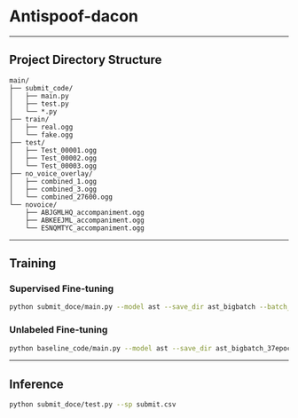 # Antispoof-dacon

---
## Project Directory Structure
```plaintext
main/
├── submit_code/
│   ├── main.py
│   ├── test.py
│   └── *.py
├── train/
│   ├── real.ogg
│   └── fake.ogg
├── test/
│   ├── Test_00001.ogg
│   ├── Test_00002.ogg
│   └── Test_00003.ogg
├── no_voice_overlay/
│   ├── combined_1.ogg
│   ├── combined_3.ogg
│   └── combined_27600.ogg
└── novoice/
    ├── ABJGMLHQ_accompaniment.ogg
    ├── ABKEEJML_accompaniment.ogg
    └── ESNQMTYC_accompaniment.ogg
```
---
## Training

### Supervised Fine-tuning

```bash
python submit_doce/main.py --model ast --save_dir ast_bigbatch --batch_size 2048 --lr 0.001
```
### Unlabeled Fine-tuning
```bash
python baseline_code/main.py --model ast --save_dir ast_bigbatch_37epoch_unlabeld_thres0.9_withoutscheduler_afternew_sgd0.00001 --lr 0.00001 --weight_decay 0.001 --unlabel_ft --epochs 10 --batch_size 64
```
---
## Inference
```bash
python submit_doce/test.py --sp submit.csv
```
